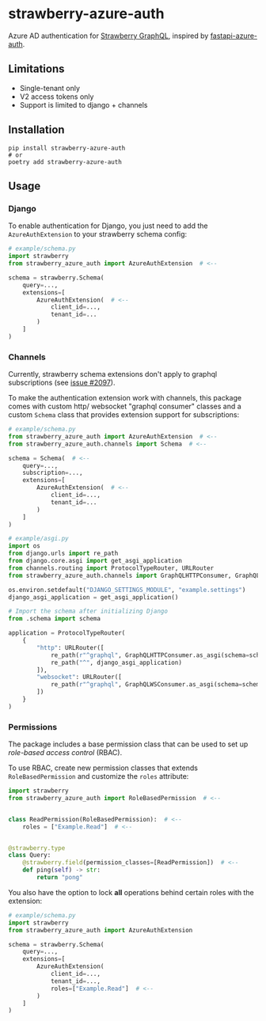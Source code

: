 # strawberry-azure-auth

Azure AD authentication for [Strawberry GraphQL](https://github.com/strawberry-graphql/strawberry),
inspired by [fastapi-azure-auth](https://github.com/Intility/fastapi-azure-auth).

## Limitations

* Single-tenant only
* V2 access tokens only
* Support is limited to django + channels

## Installation

```shell
pip install strawberry-azure-auth
# or
poetry add strawberry-azure-auth
```

## Usage

### Django

To enable authentication for Django, you just need to add the `AzureAuthExtension` to your strawberry schema config:

```python
# example/schema.py
import strawberry
from strawberry_azure_auth import AzureAuthExtension  # <--

schema = strawberry.Schema(
    query=...,
    extensions=[
        AzureAuthExtension(  # <--
            client_id=...,
            tenant_id=...
        )
    ]
)
```

### Channels

Currently, strawberry schema extensions don't apply to graphql subscriptions
(see [issue #2097](https://github.com/strawberry-graphql/strawberry/issues/2097)).

To make the authentication extension work with channels,
this package comes with custom http/ websocket "graphql consumer" classes
and a custom `Schema` class that provides extension support for subscriptions:

```python
# example/schema.py
from strawberry_azure_auth import AzureAuthExtension  # <--
from strawberry_azure_auth.channels import Schema  # <--

schema = Schema(  # <--
    query=...,
    subscription=...,
    extensions=[
        AzureAuthExtension(  # <--
            client_id=...,
            tenant_id=...
        )
    ]
)
```

```python
# example/asgi.py
import os
from django.urls import re_path
from django.core.asgi import get_asgi_application
from channels.routing import ProtocolTypeRouter, URLRouter
from strawberry_azure_auth.channels import GraphQLHTTPConsumer, GraphQLWSConsumer  # <--

os.environ.setdefault("DJANGO_SETTINGS_MODULE", "example.settings")
django_asgi_application = get_asgi_application()

# Import the schema after initializing Django
from .schema import schema

application = ProtocolTypeRouter(
    {
        "http": URLRouter([
            re_path(r"^graphql", GraphQLHTTPConsumer.as_asgi(schema=schema)),  # <--
            re_path("^", django_asgi_application)
        ]),
        "websocket": URLRouter([
            re_path(r"^graphql", GraphQLWSConsumer.as_asgi(schema=schema))  # <--
        ])
    }
)
```

### Permissions

The package includes a base permission class that can be used to set up *role-based access control* (RBAC).

To use RBAC, create new permission classes that extends `RoleBasedPermission` and customize the `roles` attribute:

```python
import strawberry
from strawberry_azure_auth import RoleBasedPermission  # <--


class ReadPermission(RoleBasedPermission):  # <--
    roles = ["Example.Read"]  # <--


@strawberry.type
class Query:
    @strawberry.field(permission_classes=[ReadPermission])  # <--
    def ping(self) -> str:
        return "pong"
```

You also have the option to lock **all** operations behind certain roles with the extension:

```python
# example/schema.py
import strawberry
from strawberry_azure_auth import AzureAuthExtension

schema = strawberry.Schema(
    query=...,
    extensions=[
        AzureAuthExtension(
            client_id=...,
            tenant_id=...,
            roles=["Example.Read"]  # <--
        )
    ]
)
```
